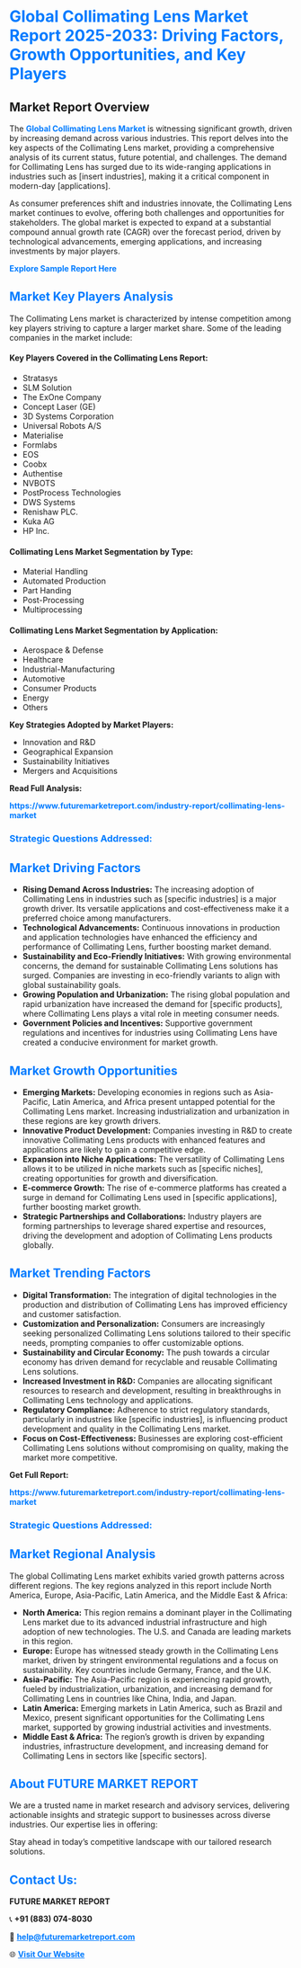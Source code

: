 <h1 style="color: #007BFF;">Global Collimating Lens Market Report 2025-2033: Driving Factors, Growth Opportunities, and Key Players</h1>

<section id="overview">
<h2>Market Report Overview</h2>
<p>The <a href="https://www.futuremarketreport.com/industry-report/collimating-lens-market" style="color: #007BFF; text-decoration: none;"><strong>Global Collimating Lens Market</strong></a> is witnessing significant growth, driven by increasing demand across various industries. This report delves into the key aspects of the Collimating Lens market, providing a comprehensive analysis of its current status, future potential, and challenges. The demand for Collimating Lens has surged due to its wide-ranging applications in industries such as [insert industries], making it a critical component in modern-day [applications].</p>
<p>As consumer preferences shift and industries innovate, the Collimating Lens market continues to evolve, offering both challenges and opportunities for stakeholders. The global market is expected to expand at a substantial compound annual growth rate (CAGR) over the forecast period, driven by technological advancements, emerging applications, and increasing investments by major players.</p>
</section>

<section id="overview">
<p><a href="https://www.futuremarketreport.com/request-sample/reportId=33972" style="color: #007BFF; text-decoration: none;"><strong>Explore Sample Report Here</strong></a></p>
</section>

<section id="key-players">
<h2 style="color: #007BFF;">Market Key Players Analysis</h2>
<p>The Collimating Lens market is characterized by intense competition among key players striving to capture a larger market share. Some of the leading companies in the market include:</p>
<h4>Key Players Covered in the Collimating Lens Report:</h4>
<ul><li>Stratasys</li><li>SLM Solution</li><li>The ExOne Company</li><li>Concept Laser (GE)</li><li>3D Systems Corporation</li><li>Universal Robots A/S</li><li>Materialise</li><li>Formlabs</li><li>EOS</li><li>Coobx</li><li>Authentise</li><li>NVBOTS</li><li>PostProcess Technologies</li><li>DWS Systems</li><li>Renishaw PLC.</li><li>Kuka AG</li><li>HP Inc.</li></ul>
<h4>Collimating Lens Market Segmentation by Type:</h4>
<ul><li>Material Handling</li><li>Automated Production</li><li>Part Handing</li><li>Post-Processing</li><li>Multiprocessing</li></ul>

<h4>Collimating Lens Market Segmentation by Application:</h4>
<ul><li>Aerospace &amp; Defense</li><li>Healthcare</li><li>Industrial-Manufacturing</li><li>Automotive</li><li>Consumer Products</li><li>Energy</li><li>Others</li></ul>
<p><strong>Key Strategies Adopted by Market Players:</strong></p>
<ul>
<li>Innovation and R&D</li>
<li>Geographical Expansion</li>
<li>Sustainability Initiatives</li>
<li>Mergers and Acquisitions</li>
</ul>
</section>

<section>
<p><strong>Read Full Analysis: </strong></p><a href="https://www.futuremarketreport.com/industry-report/collimating-lens-market" style="color: #007BFF; text-decoration: none;"><strong>https://www.futuremarketreport.com/industry-report/collimating-lens-market</strong></a>
<h3 style="color: #007BFF;">Strategic Questions Addressed:</h3>
</section>

<section id="driving-factors">
<h2 style="color: #007BFF;">Market Driving Factors</h2>
<ul>
<li><strong>Rising Demand Across Industries:</strong> The increasing adoption of Collimating Lens in industries such as [specific industries] is a major growth driver. Its versatile applications and cost-effectiveness make it a preferred choice among manufacturers.</li>
<li><strong>Technological Advancements:</strong> Continuous innovations in production and application technologies have enhanced the efficiency and performance of Collimating Lens, further boosting market demand.</li>
<li><strong>Sustainability and Eco-Friendly Initiatives:</strong> With growing environmental concerns, the demand for sustainable Collimating Lens solutions has surged. Companies are investing in eco-friendly variants to align with global sustainability goals.</li>
<li><strong>Growing Population and Urbanization:</strong> The rising global population and rapid urbanization have increased the demand for [specific products], where Collimating Lens plays a vital role in meeting consumer needs.</li>
<li><strong>Government Policies and Incentives:</strong> Supportive government regulations and incentives for industries using Collimating Lens have created a conducive environment for market growth.</li>
</ul>
</section>

<section id="growth-opportunities">
<h2 style="color: #007BFF;">Market Growth Opportunities</h2>
<ul>
<li><strong>Emerging Markets:</strong> Developing economies in regions such as Asia-Pacific, Latin America, and Africa present untapped potential for the Collimating Lens market. Increasing industrialization and urbanization in these regions are key growth drivers.</li>
<li><strong>Innovative Product Development:</strong> Companies investing in R&D to create innovative Collimating Lens products with enhanced features and applications are likely to gain a competitive edge.</li>
<li><strong>Expansion into Niche Applications:</strong> The versatility of Collimating Lens allows it to be utilized in niche markets such as [specific niches], creating opportunities for growth and diversification.</li>
<li><strong>E-commerce Growth:</strong> The rise of e-commerce platforms has created a surge in demand for Collimating Lens used in [specific applications], further boosting market growth.</li>
<li><strong>Strategic Partnerships and Collaborations:</strong> Industry players are forming partnerships to leverage shared expertise and resources, driving the development and adoption of Collimating Lens products globally.</li>
</ul>
</section>

<section id="trending-factors">
<h2 style="color: #007BFF;">Market Trending Factors</h2>
<ul>
<li><strong>Digital Transformation:</strong> The integration of digital technologies in the production and distribution of Collimating Lens has improved efficiency and customer satisfaction.</li>
<li><strong>Customization and Personalization:</strong> Consumers are increasingly seeking personalized Collimating Lens solutions tailored to their specific needs, prompting companies to offer customizable options.</li>
<li><strong>Sustainability and Circular Economy:</strong> The push towards a circular economy has driven demand for recyclable and reusable Collimating Lens solutions.</li>
<li><strong>Increased Investment in R&D:</strong> Companies are allocating significant resources to research and development, resulting in breakthroughs in Collimating Lens technology and applications.</li>
<li><strong>Regulatory Compliance:</strong> Adherence to strict regulatory standards, particularly in industries like [specific industries], is influencing product development and quality in the Collimating Lens market.</li>
<li><strong>Focus on Cost-Effectiveness:</strong> Businesses are exploring cost-efficient Collimating Lens solutions without compromising on quality, making the market more competitive.</li>
</ul>
</section>

<section>
<p><strong>Get Full Report: </strong></p><a href="https://www.futuremarketreport.com/industry-report/collimating-lens-market" style="color: #007BFF; text-decoration: none;"><strong>https://www.futuremarketreport.com/industry-report/collimating-lens-market</strong></a>
<h3 style="color: #007BFF;">Strategic Questions Addressed:</h3>
</section>


<section id="regional-analysis">
<h2 style="color: #007BFF;">Market Regional Analysis</h2>
<p>The global Collimating Lens market exhibits varied growth patterns across different regions. The key regions analyzed in this report include North America, Europe, Asia-Pacific, Latin America, and the Middle East & Africa:</p>
<ul>
<li><strong>North America:</strong> This region remains a dominant player in the Collimating Lens market due to its advanced industrial infrastructure and high adoption of new technologies. The U.S. and Canada are leading markets in this region.</li>
<li><strong>Europe:</strong> Europe has witnessed steady growth in the Collimating Lens market, driven by stringent environmental regulations and a focus on sustainability. Key countries include Germany, France, and the U.K.</li>
<li><strong>Asia-Pacific:</strong> The Asia-Pacific region is experiencing rapid growth, fueled by industrialization, urbanization, and increasing demand for Collimating Lens in countries like China, India, and Japan.</li>
<li><strong>Latin America:</strong> Emerging markets in Latin America, such as Brazil and Mexico, present significant opportunities for the Collimating Lens market, supported by growing industrial activities and investments.</li>
<li><strong>Middle East & Africa:</strong> The region’s growth is driven by expanding industries, infrastructure development, and increasing demand for Collimating Lens in sectors like [specific sectors].</li>
</ul>
</section>

<footer>
<h2 style="color: #007BFF;">About FUTURE MARKET REPORT</h2>
<p>We are a trusted name in market research and advisory services, delivering actionable insights and strategic support to businesses across diverse industries. Our expertise lies in offering:</p>

<p>Stay ahead in today’s competitive landscape with our tailored research solutions.</p>

<h2 style="color: #007BFF;">Contact Us:</h2>
<p><strong>FUTURE MARKET REPORT</strong></p>
<p>📞 <strong>+91 (883) 074-8030</strong></p>
<p>📧 <strong><a href="mailto:help@futuremarketreport.com" style="color: #007BFF;">help@futuremarketreport.com</a></strong></p>
<p>🌐 <strong><a href="https://www.futuremarketreport.com/" style="color: #007BFF;">Visit Our Website</a></strong></p>
</footer>